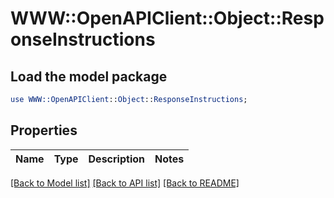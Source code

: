 # WWW::OpenAPIClient::Object::ResponseInstructions

## Load the model package
```perl
use WWW::OpenAPIClient::Object::ResponseInstructions;
```

## Properties
Name | Type | Description | Notes
------------ | ------------- | ------------- | -------------

[[Back to Model list]](../README.md#documentation-for-models) [[Back to API list]](../README.md#documentation-for-api-endpoints) [[Back to README]](../README.md)


